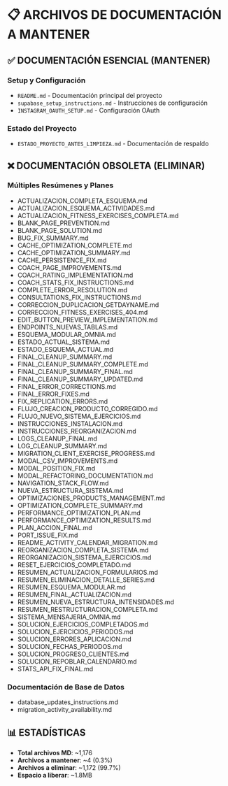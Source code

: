 # 📋 ARCHIVOS DE DOCUMENTACIÓN A MANTENER

## ✅ **DOCUMENTACIÓN ESENCIAL (MANTENER)**

### **Setup y Configuración**
- `README.md` - Documentación principal del proyecto
- `supabase_setup_instructions.md` - Instrucciones de configuración
- `INSTAGRAM_OAUTH_SETUP.md` - Configuración OAuth

### **Estado del Proyecto**
- `ESTADO_PROYECTO_ANTES_LIMPIEZA.md` - Documentación de respaldo

## ❌ **DOCUMENTACIÓN OBSOLETA (ELIMINAR)**

### **Múltiples Resúmenes y Planes**
- ACTUALIZACION_COMPLETA_ESQUEMA.md
- ACTUALIZACION_ESQUEMA_ACTIVIDADES.md
- ACTUALIZACION_FITNESS_EXERCISES_COMPLETA.md
- BLANK_PAGE_PREVENTION.md
- BLANK_PAGE_SOLUTION.md
- BUG_FIX_SUMMARY.md
- CACHE_OPTIMIZATION_COMPLETE.md
- CACHE_OPTIMIZATION_SUMMARY.md
- CACHE_PERSISTENCE_FIX.md
- COACH_PAGE_IMPROVEMENTS.md
- COACH_RATING_IMPLEMENTATION.md
- COACH_STATS_FIX_INSTRUCTIONS.md
- COMPLETE_ERROR_RESOLUTION.md
- CONSULTATIONS_FIX_INSTRUCTIONS.md
- CORRECCION_DUPLICACION_GETDAYNAME.md
- CORRECCION_FITNESS_EXERCISES_404.md
- EDIT_BUTTON_PREVIEW_IMPLEMENTATION.md
- ENDPOINTS_NUEVAS_TABLAS.md
- ESQUEMA_MODULAR_OMNIA.md
- ESTADO_ACTUAL_SISTEMA.md
- ESTADO_ESQUEMA_ACTUAL.md
- FINAL_CLEANUP_SUMMARY.md
- FINAL_CLEANUP_SUMMARY_COMPLETE.md
- FINAL_CLEANUP_SUMMARY_FINAL.md
- FINAL_CLEANUP_SUMMARY_UPDATED.md
- FINAL_ERROR_CORRECTIONS.md
- FINAL_ERROR_FIXES.md
- FIX_REPLICATION_ERRORS.md
- FLUJO_CREACION_PRODUCTO_CORREGIDO.md
- FLUJO_NUEVO_SISTEMA_EJERCICIOS.md
- INSTRUCCIONES_INSTALACION.md
- INSTRUCCIONES_REORGANIZACION.md
- LOGS_CLEANUP_FINAL.md
- LOG_CLEANUP_SUMMARY.md
- MIGRATION_CLIENT_EXERCISE_PROGRESS.md
- MODAL_CSV_IMPROVEMENTS.md
- MODAL_POSITION_FIX.md
- MODAL_REFACTORING_DOCUMENTATION.md
- NAVIGATION_STACK_FLOW.md
- NUEVA_ESTRUCTURA_SISTEMA.md
- OPTIMIZACIONES_PRODUCTS_MANAGEMENT.md
- OPTIMIZATION_COMPLETE_SUMMARY.md
- PERFORMANCE_OPTIMIZATION_PLAN.md
- PERFORMANCE_OPTIMIZATION_RESULTS.md
- PLAN_ACCION_FINAL.md
- PORT_ISSUE_FIX.md
- README_ACTIVITY_CALENDAR_MIGRATION.md
- REORGANIZACION_COMPLETA_SISTEMA.md
- REORGANIZACION_SISTEMA_EJERCICIOS.md
- RESET_EJERCICIOS_COMPLETADO.md
- RESUMEN_ACTUALIZACION_FORMULARIOS.md
- RESUMEN_ELIMINACION_DETALLE_SERIES.md
- RESUMEN_ESQUEMA_MODULAR.md
- RESUMEN_FINAL_ACTUALIZACION.md
- RESUMEN_NUEVA_ESTRUCTURA_INTENSIDADES.md
- RESUMEN_RESTRUCTURACION_COMPLETA.md
- SISTEMA_MENSAJERIA_OMNIA.md
- SOLUCION_EJERCICIOS_COMPLETADOS.md
- SOLUCION_EJERCICIOS_PERIODOS.md
- SOLUCION_ERRORES_APLICACION.md
- SOLUCION_FECHAS_PERIODOS.md
- SOLUCION_PROGRESO_CLIENTES.md
- SOLUCION_REPOBLAR_CALENDARIO.md
- STATS_API_FIX_FINAL.md

### **Documentación de Base de Datos**
- database_updates_instructions.md
- migration_activity_availability.md

## 📊 **ESTADÍSTICAS**
- **Total archivos MD**: ~1,176
- **Archivos a mantener**: ~4 (0.3%)
- **Archivos a eliminar**: ~1,172 (99.7%)
- **Espacio a liberar**: ~1.8MB
